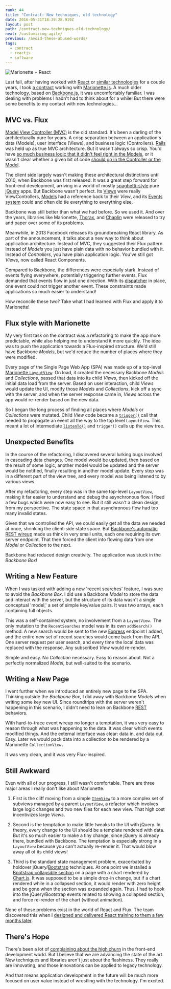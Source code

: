 ```yaml
---
rank: 44
title: "Contract: New techniques, old technology"
date: 2016-05-31T18:39:28.919Z
layout: post
path: /contract-new-techniques-old-technology/
next: /customizing-agile/
previous: /avoid-these-abused-words/
tags:
  - contract
  - reactjs
  - software
---
```


![Marionette + React](https://static.sinap.ps/blog/2016/05_may/new_tech_old_tech/marionette-and-react-rev2.png)

Last fall, after having worked with [React](https://facebook.github.io/react/) or [similar technologies](http://www.ractivejs.org/) for a couple years, I took [a contract](https://scottnonnenberg.com/work/#ookla-2015-q-3-to-q-4) working with [Marionette.js](http://marionettejs.com/). A much older technology, based on [Backbone.js](http://backbonejs.org/), it was uncomfortably familiar. I was dealing with problems I hadn't had to think about for a while! But there were some benefits to my contact with new technologies…

<div class='fold'></div>

## MVC vs. Flux

[Model View Controller (MVC)](https://en.wikipedia.org/wiki/Model%E2%80%93view%E2%80%93controller) is the old standard. It's been a darling of the architecturally pure for years. A crisp separation between an application's data (Models), user interface (Views), and business logic (Controllers). [Rails](http://rubyonrails.org/) was held up as true MVC architecture. But it wasn't always so crisp. You'd have [so much business logic that it didn't feel right in the Models](http://www.justinweiss.com/articles/when-is-an-activerecord-model-too-fat/), or it wasn't clear whether a given bit of code [should go in the Controller or the Model](http://www.justinweiss.com/articles/where-do-you-put-your-code/).

The client side largely wasn't making these architectural distinctions until 2010, when Backbone was first released. It was a great step forward for front-end development, arriving in a world of mostly [spaghetti-style](https://en.wikipedia.org/wiki/Spaghetti_code) pure [jQuery](https://jquery.com/) apps. But Backbone wasn't perfect. Its [Views](http://backbonejs.org/#View) were really ViewControllers, [Models](http://backbonejs.org/#Model) had a reference back to their _View_, and its [Events system](http://backbonejs.org/#Events) could and often did tie everything to everything else.

Backbone was still better than what we had before. So we used it. And over the years, libraries like Marionette, [Thorax](http://thoraxjs.org/), and [Chaplin](http://chaplinjs.org/) were released to try and paper over some of its problems.

Meanwhile, in 2013 Facebook releases its groundbreaking React library. As part of the announcement, it talks about a new way to think about application architecture. Instead of MVC, they suggested their Flux pattern. Instead of _Models_ you just have plain data with no behavior bundled with it. Instead of _Controllers_, you have plain application logic. You've still got _Views_, now called React Components.

Compared to Backbone, the differences were especially stark. Instead of events flying everywhere, potentially triggering further events, Flux demanded that events flow in just one direction. With its [dispatcher](https://facebook.github.io/flux/docs/dispatcher.html) in place, one event could not trigger another event. These constraints made applications so much easier to understand!

How reconcile these two? Take what I had learned with Flux and apply it to Marionette!

## Flux style with Marionette

My very first task on the contract was a refactoring to make the app more predictable, while also helping me to understand it more quickly. The idea was to push the application towards a Flux-inspired structure. We'd still have Backbone _Models_, but we'd reduce the number of places where they were modified.

Every page of the Single Page Web App (SPA) was made up of a top-level [Marionette `LayoutView`](http://marionettejs.com/docs/v2.4.4/marionette.layoutview.html). On load, it created the necessary Backbone _Models_ and _Collections_, passed that data into its child _Views_, then kicked off the initial data load from the server. Based on user interaction, child _Views_ would update the UI, modify those _Models_ and _Collections_, kick off a sync with the server, and when the server response came in, _Views_ across the app would re-render based on the new data.

So I began the long process of finding all places where _Models_ or _Collections_ were mutated. Child _View_ code became a [`trigger()`](http://backbonejs.org/#Events-trigger) call that needed to propagate an event all the way to the top level `LayoutView`. This meant a lot of intermediate [`listenTo()`](http://backbonejs.org/#Events-listenTo) and `trigger()` calls up the view tree.

## Unexpected Benefits

In the course of the refactoring, I discovered several lurking bugs involved in cascading data changes. One model would be updated, then based on the result of some logic, another model would be updated and the server would be notified, finally resulting in another model update. Every step was in a different part of the view tree, and every model was being listened to by various views.

After my refactoring, every step was in the same top-level `LayoutView`, making it far easier to understand and debug the asynchronous flow. I fixed a few bugs which were now easy to see. But it still wasn't a clean design, from my perspective. The state space in that asynchronous flow had too many invalid states.

Given that we controlled the API, we could easily get all the data we needed at once, shrinking the client-side state space. But [Backbone's automatic REST wireup](http://backbonejs.org/#API-integration) made us think in very small units, each one requiring its own server endpoint. That then forced the client into flowing data from one _Model_ or _Collection_ to the next.

Backbone had reduced design creativity. The application was stuck in the _Backbone Box_!

## Writing a New Feature

When I was tasked with adding a new 'recent searches' feature, I was sure to avoid the _Backbone Box_. I did use a Backbone _Model_ to store the data and interact with the server, but the structure of its data wasn't a single conceptual 'model,' a set of simple key/value pairs. It was two arrays, each containing full objects.

This was a self-contained system, no involvement from a `LayoutView.` The only mutation to the `RecentSearches` model was in its own `addSearch()` method. A new search would be sent to the new [Express](http://expressjs.com/) endpoint I added, and the entire new set of recent searches would come back from the API. One server request per user search, and every time the local data was replaced with the response. Any subscribed _View_ would re-render.

Simple and easy. No _Collection_ necessary. Easy to reason about. Not a perfectly normalized _Model_, but well-suited to the scenario.

## Writing a New Page

I went further when we introduced an entirely new page to the SPA. Thinking outside the _Backbone Box,_ I did away with Backbone _Models_ when writing some key new UI. Since roundtrips with the server weren't happening in this scenario, I didn't need to lean on Backbone [REST](https://en.wikipedia.org/wiki/Representational_state_transfer) behaviors.

With hard-to-trace event wireup no longer a temptation, it was very easy to reason through what was happening to the data. It was clear which events modified things. And the external interface was clear: data in, and data out. Easy. Later we would pack data into a collection to be rendered by a Marionette `CollectionView.`

It was very clean, and it was very Flux-inspired.

## Still Awkward

Even with all of our progress, I still wasn't comfortable. There are three major areas I really don't like about Marionette.

1. First is the cliff moving from a simple [`ItemView`](http://marionettejs.com/docs/v2.4.5/marionette.itemview.html) to a more complex set of subviews managed by a parent `LayoutView`, a refactor which involves large logic changes and two new files for each new view. That high cost incentivizes large _Views_.

2. Second is the temptation to make little tweaks to the UI with jQuery. In theory, every change to the UI should be a template rendered with data. But it's so much easier to make a tiny change, since jQuery is already there, bundled with Backbone. The temptation is especially strong in a `LayoutView` because you can't actually re-render it. That would blow away all of its child views!

3. Third is the standard state management problem, exacerbated by holdover jQuery/[Bootstrap](http://getbootstrap.com/) techniques. At one point we installed a [Bootstrap collapsible section](http://v4-alpha.getbootstrap.com/components/collapse/) on a page with a chart rendered by [Chart.js](http://www.chartjs.org/). It was supposed to be a simple drop-in change, but if a chart rendered while in a collapsed section, it would render with zero height and be gone when the section was expanded again. Thus, I had to hook into the jQuery/Bootstrap events related to showing a collapsed section, and force re-render of the chart (without animation).

None of these problems exist in the world of React and Flux. The team discovered this when I [designed and delivered React training to them a few months later](/contract-react-training/).

## There's Hope

There's been a lot of [complaining about the high churn](https://medium.com/@ericclemmons/javascript-fatigue-48d4011b6fc4#.tl8uz0cbx) in the front-end development world. But I believe that we are advancing the state of the art. New techniques and libraries aren't just about the flashiness. They really are innovating, and those innovations can be applied to legacy technology.

And that means application development in the future will be much more focused on user value instead of wrestling with the technology. I'm excited.


